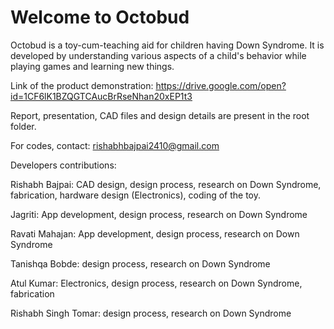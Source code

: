 # Welcome to Octobud

Octobud is a toy-cum-teaching aid for children having Down Syndrome. It is developed by understanding various aspects of a child's behavior while playing games and learning new things.

Link of the product demonstration: https://drive.google.com/open?id=1CF6lK1BZQGTCAucBrRseNhan20xEP1t3

Report, presentation, CAD files and design details are present in the root folder.

For codes, contact: rishabhbajpai2410@gmail.com

Developers contributions:

Rishabh Bajpai: CAD design, design process, research on Down Syndrome, fabrication, hardware design (Electronics), coding of the toy.


Jagriti: App development, design process, research on Down Syndrome


Ravati Mahajan: App development, design process, research on Down Syndrome


Tanishqa Bobde: design process, research on Down Syndrome


Atul Kumar: Electronics, design process, research on Down Syndrome, fabrication


Rishabh Singh Tomar: design process, research on Down Syndrome
